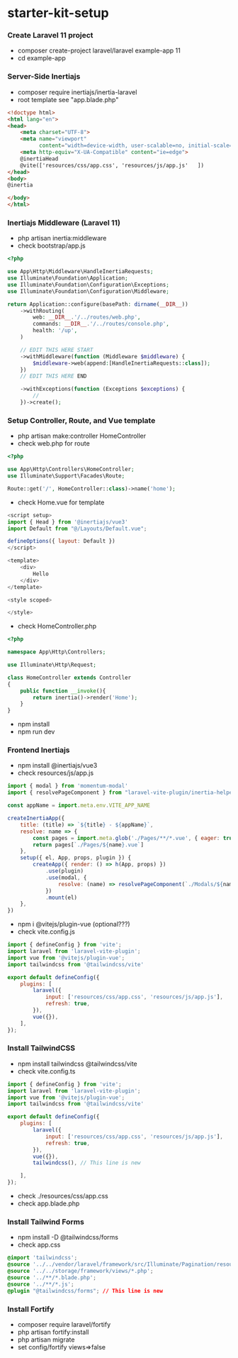 # starter-kit-setup

### Create Laravel 11 project
- composer create-project laravel/laravel example-app 11
- cd example-app

### Server-Side Inertiajs
- composer require inertiajs/inertia-laravel
- root template see "app.blade.php"
```html
<!doctype html>
<html lang="en">
<head>
    <meta charset="UTF-8">
    <meta name="viewport"
          content="width=device-width, user-scalable=no, initial-scale=1.0, maximum-scale=1.0, minimum-scale=1.0">
    <meta http-equiv="X-UA-Compatible" content="ie=edge">
    @inertiaHead
    @vite(['resources/css/app.css', 'resources/js/app.js'   ])
</head>
<body>
@inertia

</body>
</html>
```

### Inertiajs Middleware (Laravel 11)
- php artisan inertia:middleware
- check bootstrap/app.js

```php
<?php

use App\Http\Middleware\HandleInertiaRequests;
use Illuminate\Foundation\Application;
use Illuminate\Foundation\Configuration\Exceptions;
use Illuminate\Foundation\Configuration\Middleware;

return Application::configure(basePath: dirname(__DIR__))
    ->withRouting(
        web: __DIR__.'/../routes/web.php',
        commands: __DIR__.'/../routes/console.php',
        health: '/up',
    )

    // EDIT THIS HERE START
    ->withMiddleware(function (Middleware $middleware) {
        $middleware->web(append:[HandleInertiaRequests::class]);
    })
    // EDIT THIS HERE END

    ->withExceptions(function (Exceptions $exceptions) {
        //
    })->create();
```

### Setup Controller, Route, and Vue template
- php artisan make:controller HomeController
- check web.php for route
```php
<?php

use App\Http\Controllers\HomeController;
use Illuminate\Support\Facades\Route;

Route::get('/', HomeController::class)->name('home');
```
- check Home.vue for template
```javascript
<script setup>
import { Head } from '@inertiajs/vue3'
import Default from "@/Layouts/Default.vue";

defineOptions({ layout: Default })
</script>

<template>
    <div>
        Hello
    </div>
</template>

<style scoped>

</style>

```
- check HomeController.php
```php
<?php

namespace App\Http\Controllers;

use Illuminate\Http\Request;

class HomeController extends Controller
{
    public function __invoke(){
        return inertia()->render('Home');
    }
}
```
- npm install
- npm run dev

### Frontend Inertiajs
- npm install @inertiajs/vue3
- check resources/js/app.js
```javascript
import { modal } from 'momentum-modal'
import { resolvePageComponent } from "laravel-vite-plugin/inertia-helpers";

const appName = import.meta.env.VITE_APP_NAME

createInertiaApp({
    title: (title) => `${title} - ${appName}`,
    resolve: name => {
        const pages = import.meta.glob('./Pages/**/*.vue', { eager: true })
        return pages[`./Pages/${name}.vue`]
    },
    setup({ el, App, props, plugin }) {
        createApp({ render: () => h(App, props) })
            .use(plugin)
            .use(modal, {
                resolve: (name) => resolvePageComponent(`./Modals/${name}.vue`, import.meta.glob(`./Modals/**/*.vue`))
            })
            .mount(el)
    },
})
```
- npm i @vitejs/plugin-vue (optional???)
- check vite.config.js
```javascript
import { defineConfig } from 'vite';
import laravel from 'laravel-vite-plugin';
import vue from '@vitejs/plugin-vue';
import tailwindcss from '@tailwindcss/vite'

export default defineConfig({
    plugins: [
        laravel({
            input: ['resources/css/app.css', 'resources/js/app.js'],
            refresh: true,
        }),
        vue({}),
    ],
});
```

### Install TailwindCSS
- npm install tailwindcss @tailwindcss/vite
- check vite.config.ts
```javascript
import { defineConfig } from 'vite';
import laravel from 'laravel-vite-plugin';
import vue from '@vitejs/plugin-vue';
import tailwindcss from '@tailwindcss/vite'

export default defineConfig({
    plugins: [
        laravel({
            input: ['resources/css/app.css', 'resources/js/app.js'],
            refresh: true,
        }),
        vue({}),
        tailwindcss(), // This line is new

    ],
});
```
- check ./resources/css/app.css
- check app.blade.php

### Install Tailwind Forms
- npm install -D @tailwindcss/forms
- check app.css
```css
@import 'tailwindcss';
@source '../../vendor/laravel/framework/src/Illuminate/Pagination/resources/views/*.blade.php';
@source '../../storage/framework/views/*.php';
@source '../**/*.blade.php';
@source '../**/*.js';
@plugin "@tailwindcss/forms"; // This line is new
```

### Install Fortify
- composer require laravel/fortify
- php artisan fortify:install
- php artisan migrate
- set config/fortify views=>false

  
